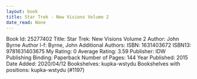 ```yaml
---
layout: book
title: Star Trek - New Visions Volume 2
date_read: None
---
```


Book Id: 25277402
Title: Star Trek: New Visions Volume 2
Author: John Byrne
Author l-f: Byrne, John
Additional Authors: 
ISBN: 1631403672
ISBN13: 9781631403675
My Rating: 0
Average Rating: 3.59
Publisher: IDW Publishing
Binding: Paperback
Number of Pages: 144
Year Published: 2015
Date Added: 2020/04/12
Bookshelves: kupka-wstydu
Bookshelves with positions: kupka-wstydu (#1197)

